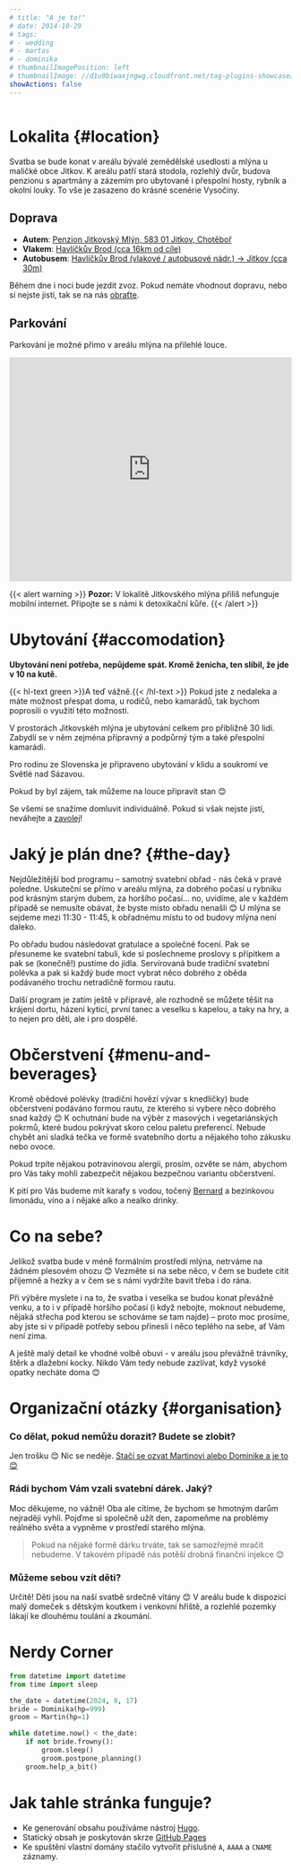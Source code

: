 ```yaml
---
# title: "A je to!"
# date: 2014-10-29
# tags:
# - wedding
# - martas
# - dominika
# thumbnailImagePosition: left
# thumbnailImage: //d1u9biwaxjngwg.cloudfront.net/tag-plugins-showcase/car-6-140.jpg
showActions: false
---
```


<!-- <br/> -->
<p style="margin: 0px; line-height: 0px"> &nbsp; </p>

<!-- # Obsah -->
<!-- {{< toc >}} -->

# Lokalita {#location}

Svatba se bude konat v areálu bývalé zemědělské usedlosti a mlýna u maličké obce Jitkov. K areálu patří stará stodola, rozlehlý dvůr, budova penzionu s apartmány a zázemím pro ubytované i přespolní hosty, rybník a okolní louky. To vše je zasazeno do krásné scenérie Vysočiny.

## Doprava
* **Autem**: [Penzion Jitkovský Mlýn, 583 01 Jitkov, Chotěboř](https://maps.app.goo.gl/t3c9E3JsmUwDNnis8)
* **Vlakem**: [Havlíčkův Brod (cca 16km od cíle)](https://maps.app.goo.gl/D9JTip2fSDKkp3XQ6)
* **Autobusem**: [Havlíčkův Brod (vlakové / autobusové nádr.) → Jitkov (cca 30m)](https://maps.app.goo.gl/p2fNhcy6wsdjsasZ8)

Během dne i noci bude jezdit zvoz. Pokud nemáte vhodnout dopravu, nebo si nejste jistí, tak se na nás [obraťte](../contact).

## Parkování 
Parkování je možné přímo v areálu mlýna na přilehlé louce.

<iframe style="border:none" src="https://frame.mapy.cz/s/rederorube" width="100%" height="400" frameborder="0"></iframe>

{{< alert warning >}}
**Pozor:** V lokalitě Jitkovského mlýna přiliš nefunguje mobilní internet. Připojte se s námi k detoxikační kůře.
{{< /alert >}}

# Ubytování {#accomodation}
 
**Ubytování není potřeba, nepůjdeme spát. Kromě ženicha, ten slíbil, že jde v 10 na kutě.**

{{< hl-text green >}}A teď vážně.{{< /hl-text >}} Pokud jste z nedaleka a máte možnost přespat doma, u rodičů, nebo kamarádů, tak bychom poprosili o využití této možnosti.

V prostorách Jitkovskéh mlýna je ubytování celkem pro přibližně 30 lidí. Zabydlí se v něm zejména přípravný a podpůrný tým a také přespolní kamarádi.

Pro rodinu ze Slovenska je připraveno ubytování v klidu a soukromí ve Světlé nad Sázavou.

Pokud by byl zájem, tak můžeme na louce připravit stan 😊

Se všemi se snažíme domluvit individuálně. Pokud si však nejste jistí, neváhejte a [zavolej](../contact)!

# Jaký je plán dne? {#the-day}

Nejdůležitější bod programu – samotný svatební obřad - nás čeká v pravé poledne. Uskuteční se přímo v areálu mlýna, za dobrého počasí u rybníku pod krásným starým dubem, za horšího počasí… no, uvidíme, ale v každém případě se nemusíte obávat, že byste místo obřadu nenašli 😊 U mlýna se sejdeme mezi 11:30 - 11:45, k obřadnému místu to od budovy mlýna není daleko.

Po obřadu budou následovat gratulace a společné focení. Pak se přesuneme ke svatební tabuli, kde si poslechneme proslovy s přípitkem a pak se (konečně!) pustíme do jídla. Servírovaná bude tradiční svatební polévka a pak si každý bude moct vybrat něco dobrého z oběda podávaného trochu netradičně formou rautu. 

Další program je zatím ještě v přípravě, ale rozhodně se můžete těšit na krájení dortu, házení kyticí, první tanec a veselku s kapelou, a taky na hry, a to nejen pro děti, ale i pro dospělé. 

# Občerstvení {#menu-and-beverages}

Kromě obědové polévky (tradiční hovězí vývar s knedlíčky) bude občerstvení podáváno formou rautu, ze kterého si vybere něco dobrého snad každý 😊 K ochutnání bude na výběr z masových i vegetariánských pokrmů, které budou pokrývat skoro celou paletu preferencí. Nebude chybět ani sladká tečka ve formě svatebního dortu a nějakého toho zákusku nebo ovoce.

Pokud trpíte nějakou potravinovou alergii, prosím, ozvěte se nám, abychom pro Vás taky mohli zabezpečit nějakou bezpečnou variantu občerstvení.

K pití pro Vás budeme mít karafy s vodou, točený [Bernard](https://www.bernard.cz/) a bezinkovou limonádu, víno a i nějaké alko a nealko drinky. 

# Co na sebe?

Jelikož svatba bude v méně formálním prostředí mlýna, netrváme na žádném plesovém ohozu 😊 Vezměte si na sebe něco, v čem se budete cítit příjemně a hezky a v čem se s námi vydržíte bavit třeba i do rána. 

Při výběre myslete i na to, že svatba i veselka se budou konat převážně venku, a to i v případě horšího počasí (i když nebojte, moknout nebudeme, nějaká střecha pod kterou se schováme se tam najde) – proto moc prosíme, aby jste si v případě potřeby sebou přinesli i něco teplého na sebe, ať Vám není zima. 

A ještě malý detail ke vhodné volbě obuvi - v areálu jsou převážně trávníky, štěrk a dlažební kocky. Nikdo Vám tedy nebude zazlívat, když vysoké opatky necháte doma 😊

# Organizační otázky {#organisation}

### Co dělat, pokud nemůžu dorazit? Budete se zlobit?

Jen trošku 😊 Nic se neděje. [Stačí se ozvat Martinovi alebo Dominike a je to 😊 ](../contact)

### Rádi bychom Vám vzali svatební dárek. Jaký?

Moc děkujeme, no vážně! Oba ale cítíme, že bychom se hmotným darům nejraději vyhli. Pojďme si společně užít den, zapomeňme na problémy reálného světa a vypněme v prostředí starého mlýna. 

> Pokud na nějaké formě dárku trváte, tak se samozřejmě mračit nebudeme. V takovém případě nás potěší drobná finanční injekce 😊 

### Můžeme sebou vzít děti?

Určitě! Děti jsou na naší svatbě srdečně vítány 😊 V areálu bude k dispozici malý domeček s dětským koutkem i venkovní hřiště, a rozlehlé pozemky lákají ke dlouhému toulání a zkoumání.

# Nerdy Corner

```python
from datetime import datetime
from time import sleep

the_date = datetime(2024, 8, 17)
bride = Dominika(hp=999)
groom = Martin(hp=1)

while datetime.now() < the_date:
	if not bride.frowny():
		groom.sleep()
		groom.postpone_planning()
	groom.help_a_bit()

```

# Jak tahle stránka funguje?

* Ke generování obsahu používáme nástroj [Hugo](https://gohugo.io/).
* Statický obsah je poskytován skrze [GitHub Pages](https://github.com/holoubekm/holoubkovi)
* Ke spuštění vlastní domány stačilo vytvořit příslušné `A`, `AAAA` a `CNAME` záznamy.

<p style="margin: 0px; "> &nbsp; </p>

